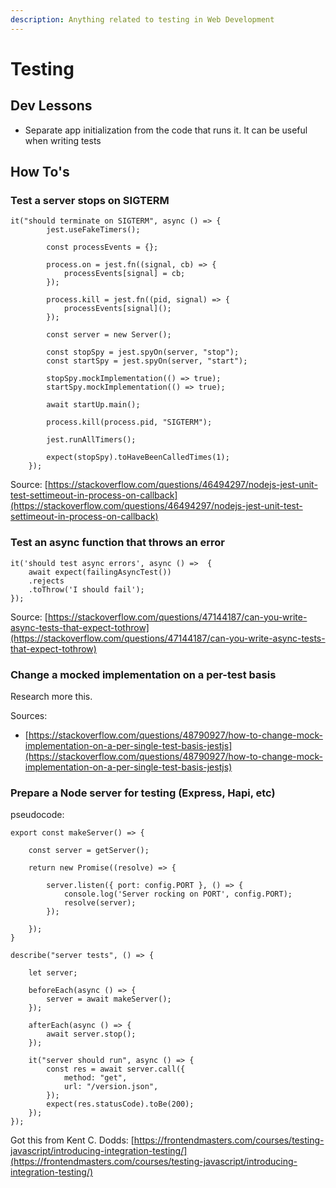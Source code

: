 ```yaml
---
description: Anything related to testing in Web Development
---
```


# Testing

## Dev Lessons

* Separate app initialization from the code that runs it. It can be useful when writing tests

## How To's

### Test a server stops on SIGTERM

```text
it("should terminate on SIGTERM", async () => {
        jest.useFakeTimers();

        const processEvents = {};

        process.on = jest.fn((signal, cb) => {
            processEvents[signal] = cb;
        });

        process.kill = jest.fn((pid, signal) => {
            processEvents[signal]();
        });

        const server = new Server();

        const stopSpy = jest.spyOn(server, "stop");
        const startSpy = jest.spyOn(server, "start");

        stopSpy.mockImplementation(() => true);
        startSpy.mockImplementation(() => true);

        await startUp.main();

        process.kill(process.pid, "SIGTERM");

        jest.runAllTimers();

        expect(stopSpy).toHaveBeenCalledTimes(1);
    });
```

Source: [https://stackoverflow.com/questions/46494297/nodejs-jest-unit-test-settimeout-in-process-on-callback](https://stackoverflow.com/questions/46494297/nodejs-jest-unit-test-settimeout-in-process-on-callback) 

### 

### Test an async function that throws an error

```text
it('should test async errors', async () =>  {        
    await expect(failingAsyncTest())
    .rejects
    .toThrow('I should fail');
});
```

Source: [https://stackoverflow.com/questions/47144187/can-you-write-async-tests-that-expect-tothrow](https://stackoverflow.com/questions/47144187/can-you-write-async-tests-that-expect-tothrow)

### 

### Change a mocked implementation on a per-test basis

Research more this.

Sources:

* [https://stackoverflow.com/questions/48790927/how-to-change-mock-implementation-on-a-per-single-test-basis-jestjs](https://stackoverflow.com/questions/48790927/how-to-change-mock-implementation-on-a-per-single-test-basis-jestjs)

### Prepare a Node server for testing \(Express, Hapi, etc\)

pseudocode:

```text
export const makeServer() => {

    const server = getServer();

    return new Promise((resolve) => {

        server.listen({ port: config.PORT }, () => {
            console.log('Server rocking on PORT', config.PORT);
            resolve(server);
        });

    });
}
```

```text
describe("server tests", () => {

    let server;

    beforeEach(async () => {
        server = await makeServer();
    });

    afterEach(async () => {
        await server.stop();
    });

    it("server should run", async () => {
        const res = await server.call({
            method: "get",
            url: "/version.json",
        });
        expect(res.statusCode).toBe(200);
    });
});

```

Got this from Kent C. Dodds: [https://frontendmasters.com/courses/testing-javascript/introducing-integration-testing/](https://frontendmasters.com/courses/testing-javascript/introducing-integration-testing/)

